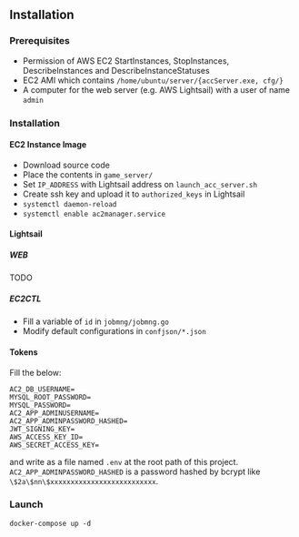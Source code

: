## Installation
### Prerequisites
- Permission of AWS EC2 StartInstances, StopInstances, DescribeInstances and DescribeInstanceStatuses
- EC2 AMI which contains `/home/ubuntu/server/{accServer.exe, cfg/}`
- A computer for the web server (e.g. AWS Lightsail) with a user of name `admin`

### Installation
#### EC2 Instance Image
- Download source code
- Place the contents in `game_server/`
- Set `IP_ADDRESS` with Lightsail address on `launch_acc_server.sh`
- Create ssh key and upload it to `authorized_keys` in Lightsail
- `systemctl daemon-reload`
- `systemctl enable ac2manager.service`

#### Lightsail
##### WEB
TODO

##### EC2CTL
- Fill a variable of `id` in `jobmng/jobmng.go`
- Modify default configurations in `confjson/*.json`

#### Tokens
Fill the below:

```
AC2_DB_USERNAME=
MYSQL_ROOT_PASSWORD=
MYSQL_PASSWORD=
AC2_APP_ADMINUSERNAME=
AC2_APP_ADMINPASSWORD_HASHED=
JWT_SIGNING_KEY=
AWS_ACCESS_KEY_ID=
AWS_SECRET_ACCESS_KEY=
```

and write as a file named `.env` at the root path of this project. `AC2_APP_ADMINPASSWORD_HASHED` is a password hashed by bcrypt like `\$2a\$nn\$xxxxxxxxxxxxxxxxxxxxxxxxxx`.


### Launch
`docker-compose up -d`
